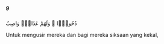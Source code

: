 ##### 9

<span class="ayah">دُحُورًۭا ۖ وَلَهُمْ عَذَابٌۭ وَاصِبٌ</span>

<span class="ayah_translation">Untuk mengusir mereka dan bagi mereka siksaan yang kekal,</span>
